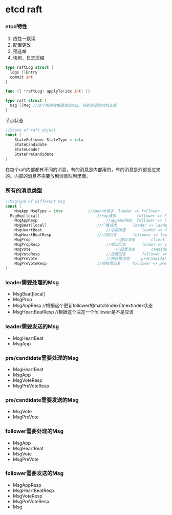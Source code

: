 # etcd raft

### etcd特性

1. 线性一致读
2. 配置更改
3. 预选举
4. 快照、日志压缩

```go
type raftLog struct {
  logs []Entry
  commit int
}

func (l *raftLog) applyTo(idx int) {} 
```

```go
type raft struct {
  msg []Msg	//这个用来收集要发的msg，待到合适的时机去发
}
```

节点状态

```go
//State of raft object
const (
	StateFollower StateType = iota
	StateCandidate
	StateLeader
	StatePreCandidate
)
```



在每个raft内部都有不同的消息，有的消息是内部用的，有的消息是外部发过来的。内部的消息不需要放到消息队列里面。

### 所有的消息类型

```go
//MsgType of different msg
const (
	MsgApp MsgType = iota			//append请求  leader => follower
  MsgHup[local]							//hup请求			follower => follower
	MsgAppResp								//append响应	follower => leader
	MsgBeat[local]						//广播请求		 leader => leader
	MsgHeartBeat							//心跳消息		 leader	=> follower
	MsgHeartBeatResp					//心跳回复		 follower => leader
	MsgProp										//提议消息		 client => leader [follower => leader]
	MsgPropResp								//提议回复		 leader => client
	MsgVote										//投票消息		 candidate => follower
	MsgVoteResp								//投票回复		 follower => candidate
	MsgPreVote								//预投票消息		preCandidate => follower
	MsgPreVoteResp						//预投票回复		follower => preCandidate
)
```



### leader需要处理的Msg

- MsgBeat[local]
- MsgProp
- MsgAppResp 			//根据这个更新follower的matchIndex和nextIndex状态
- MsgHeartBeatResp   //根据这个决定一个follower是不是应该

### leader需要发送的Msg

- MsgHeartBeat
- MsgApp

### pre/candidate需要处理的Msg

- MsgHeartBeat
- MsgApp
- MsgVoteResp
- MsgPreVoteResp

### pre/candidate需要发送的Msg

- MsgVote
- MsgPreVote

### follower需要处理的Msg

- MsgApp
- MsgHeartBeat
- MsgVote
- MsgPreVote

### follower需要发送的Msg

- MsgAppResp
- MsgHeartBeatResp
- MsgVoteResp
- MsgPreVoteResp
- Msg

